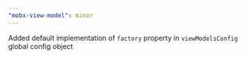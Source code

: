```yaml
---
"mobx-view-model": minor
---
```


Added default implementation of `factory` property in `viewModelsConfig` global config object
